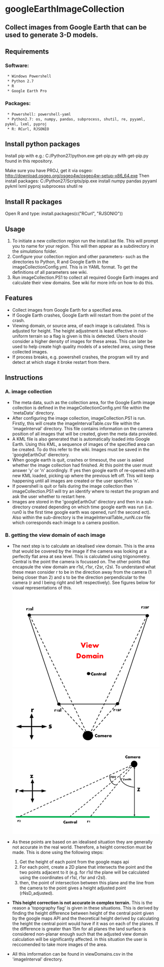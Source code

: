 # googleEarthImageCollection
Collect images from Google Earth that can be used to generate 3-D models.
---

## Requirements
### Software:
     * Windows Powershell
     * Python 2.7
     * R 
     * Google Earth Pro
### Packages:
     * Powershell: powershell-yaml
     * Python2.7: os, numpy, pandas, subprocess, shutil, re, pyyaml, pykml, lxml, pyproj
     * R: RCurl, RJSONIO
     
## Install python packages
Install pip with e.g.:
     C:/Python27/python.exe get-pip.py
with get-pip.py found in this repository.

Make sure you have PROJ, get it via osgeo: http://download.osgeo.org/osgeo4w/osgeo4w-setup-x86_64.exe
Then install packages:
 C:/Python27/Scripts/pip.exe install numpy pandas pyyaml pykml lxml pyproj subprocess shutil re 
 
## Install R packages
Open R and type:
    install.packages(c("RCurl", "RJSONIO"))
     
## Usage
1. To initiate a new collection region run the install.bat file. This will prompt you to name for your region. This will 
   then appear as a subdirectory in the *simulations* folder.
2. Configure your collection region and other parameters- such as the directories to Python, R and Google Earth in the 
   imageCollectionConfig.yml. This is in YAML format. To get the definitions of all parameters see wiki.
3. Run imageCollection.PS1 to collect all required Google Earth images and calculate their view domains. See wiki for more info on how to do this.

## Features
* Collect images from Google Earth for a specified area.
* If Google Earth crashes, Google Earth will restart from the point of the crash.
* Viewing domain, or source area, of each image is calculated. This is adjusted for height. The height adjustment is least effective in non-uniform terrain so a flag is given is this is detected. Users should consider a higher density of images for these areas. This can later be used to help create high quality models of a selected area, using these collected images.  
* If process breaks, e.g. powershell crashes, the program will try and detect at which stage it broke restart from there.

## Instructions
### A. image collection
- The meta data, such as the collection area, for the Google Earth image collection is defined in the imageCollectionConfig.yml file within the 'metaData' directory.   
- After configuring the image collection, imageCollection.PS1 is run. Firstly, this will create the imageIntervalTable.csv file within the 'imageInterval' directory. This file contains information on the camera position of all images that will be created, given the meta data provided.
- A KML file is also generated that is automatically loaded into Google Earth. Using this KML, a sequence of images of the specified area can be created. To do this refer to the wiki. Images must be saved in the 'googleEarthOut' dierectory.
- When google earth is quit, crashes or timesout, the user is asked whether the image collection had finished. At this point the user must answer 'y' or 'n' acordingly. If yes then google earth of re-opened with a new KML loaded, picking up where the previous left off. This will keep happening until all images are created or the user specifies 'n'.
- If powershell is quit or fails during the image collection then imageCollection.PS1 will try an identify where to restart the program and ask the user whether to restart here. 
- Images are stored in the 'googleEarthOut' directory and then in a sub-directory created depending on which time google earth was run (i.e. run0 is the first time google earth was opened, run1 the second ect). Also within the sub-directory is the imageIntervalTable_runN.csv file which corresponds each image to a camera position.

### B. getting the view domain of each image 
- The next step is to calculate an idealised view domain. This is the area that would be covered by the image if the camera was looking at a perfectly flat area at sea level. This is calculated using trigonometry. Central is the point the camera is focussed on. The other points that encapsule the view domain are r1sl, r1sr, r2sr, r2sl. To understand what these mean consider r to be in the direction away from the camera (1 being closer than 2) and s to be the direction perpendicular to the camera (r and l being right and left respectively). See figures below for visual representations of this.  
![alt text](images/viewDomCalc1.png)
![alt text](images/viewDomCalc2.png)

- As these points are based on an idealised situation they are generally not accurate in the real world. Therefore, a height correction must be made. This is done using the following steps:
  1. Get the height of each point from the google maps api 
  2. For each point, create a 2D plane that intersects the point and the two points adjacent to it (e.g. for r1sl the plane will be calculated using the coordinates of r1sl, r1sr and r2sl).
  3. then, the point of intersection between this plane and the line from the camera to the point gives a height adjusted point (rNsD_adjusted).
- **This height correction is not accurate in complex terrain.** This is the reason a 'topography flag' is given in these situations. This is derived by finding the height difference between height of the central point given by the google maps API and the theoretical height derived by calculating the height the central point would have if it was on each of the planes. If the difference is greater than 15m for all planes the land surface is considered non-planar enough such that the adjusted view domain calculation will be significantly affected. in this situation the user is reccomended to take more images of the area.
- All this imformation can be found in viewDomains.csv in the 'imageInterval' directory. 
